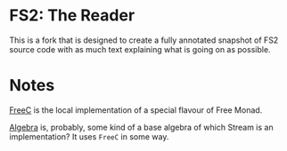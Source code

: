 FS2: The Reader
=============

This is a fork that is designed to create a fully annotated snapshot of FS2 source code with as much text explaining what is going on as possible. 

# Notes

[FreeC](https://github.com/jartur/fs2/blob/series/1.0/core/shared/src/main/scala/fs2/internal/FreeC.scala) is the local implementation of a special flavour of Free Monad.

[Algebra](https://github.com/jartur/fs2/blob/series/1.0/core/shared/src/main/scala/fs2/internal/Algebra.scala) is, probably, some kind of a base algebra of which Stream is an implementation? It uses `FreeC` in some way.
